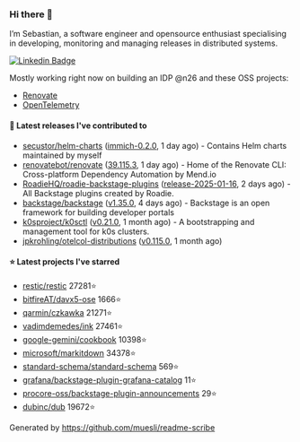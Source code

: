 ### Hi there 👋

I’m Sebastian, a software engineer and opensource enthusiast specialising in developing, monitoring and managing releases in distributed systems.    

[![Linkedin Badge](https://img.shields.io/badge/-LinkedIn-blue?style=flat&logo=Linkedin&logoColor=white&link=https://www.linkedin.com/in/sebastian-poxhofer/)](https://www.linkedin.com/in/sebastian-poxhofer/)

Mostly working right now on building an IDP @n26 and these OSS projects:
- [Renovate](https://github.com/renovatebot/renovate)
- [OpenTelemetry](https://github.com/open-telemetry)



#### 🚀 Latest releases I've contributed to

- [secustor/helm-charts](https://github.com/secustor/helm-charts) ([immich-0.2.0](https://github.com/secustor/helm-charts/releases/tag/immich-0.2.0), 1 day ago) - Contains Helm charts maintained by myself
- [renovatebot/renovate](https://github.com/renovatebot/renovate) ([39.115.3](https://github.com/renovatebot/renovate/releases/tag/39.115.3), 1 day ago) - Home of the Renovate CLI: Cross-platform Dependency Automation by Mend.io
- [RoadieHQ/roadie-backstage-plugins](https://github.com/RoadieHQ/roadie-backstage-plugins) ([release-2025-01-16](https://github.com/RoadieHQ/roadie-backstage-plugins/releases/tag/release-2025-01-16), 2 days ago) - All Backstage plugins created by Roadie.
- [backstage/backstage](https://github.com/backstage/backstage) ([v1.35.0](https://github.com/backstage/backstage/releases/tag/v1.35.0), 4 days ago) - Backstage is an open framework for building developer portals
- [k0sproject/k0sctl](https://github.com/k0sproject/k0sctl) ([v0.21.0](https://github.com/k0sproject/k0sctl/releases/tag/v0.21.0), 1 month ago) - A bootstrapping and management tool for k0s clusters.
- [jpkrohling/otelcol-distributions](https://github.com/jpkrohling/otelcol-distributions) ([v0.115.0](https://github.com/jpkrohling/otelcol-distributions/releases/tag/v0.115.0), 1 month ago)

#### ⭐ Latest projects I've starred

- [restic/restic](https://github.com/restic/restic) 27281⭐
- [bitfireAT/davx5-ose](https://github.com/bitfireAT/davx5-ose) 1666⭐
- [qarmin/czkawka](https://github.com/qarmin/czkawka) 21271⭐
- [vadimdemedes/ink](https://github.com/vadimdemedes/ink) 27461⭐
- [google-gemini/cookbook](https://github.com/google-gemini/cookbook) 10398⭐
- [microsoft/markitdown](https://github.com/microsoft/markitdown) 34378⭐
- [standard-schema/standard-schema](https://github.com/standard-schema/standard-schema) 569⭐
- [grafana/backstage-plugin-grafana-catalog](https://github.com/grafana/backstage-plugin-grafana-catalog) 11⭐
- [procore-oss/backstage-plugin-announcements](https://github.com/procore-oss/backstage-plugin-announcements) 29⭐
- [dubinc/dub](https://github.com/dubinc/dub) 19672⭐



Generated by https://github.com/muesli/readme-scribe
